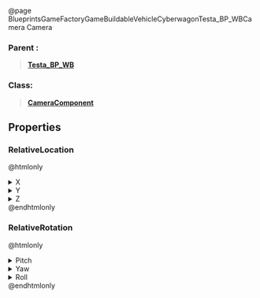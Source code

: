 @page BlueprintsGameFactoryGameBuildableVehicleCyberwagonTesta_BP_WBCamera Camera
### Parent :
<b><a href="_blueprints_game_factory_game_buildable_vehicle_cyberwagon_testa__b_p__w_b.html"><blockquote>Testa_BP_WB</blockquote></a></b>
### Class:
<b><a href="_class_script_camera_component.html"><blockquote>CameraComponent</blockquote></a></b>
## Properties
### RelativeLocation
@htmlonly
<details>
 <summary>X</summary>
<blockquote>-304.3699035644531</blockquote>
</details>
<details>
 <summary>Y</summary>
<blockquote>0.006380624603480101</blockquote>
</details>
<details>
 <summary>Z</summary>
<blockquote>-25.564680099487305</blockquote>
</details>
@endhtmlonly

### RelativeRotation
@htmlonly
<details>
 <summary>Pitch</summary>
<blockquote>-3</blockquote>
</details>
<details>
 <summary>Yaw</summary>
<blockquote>0</blockquote>
</details>
<details>
 <summary>Roll</summary>
<blockquote>0</blockquote>
</details>
@endhtmlonly

